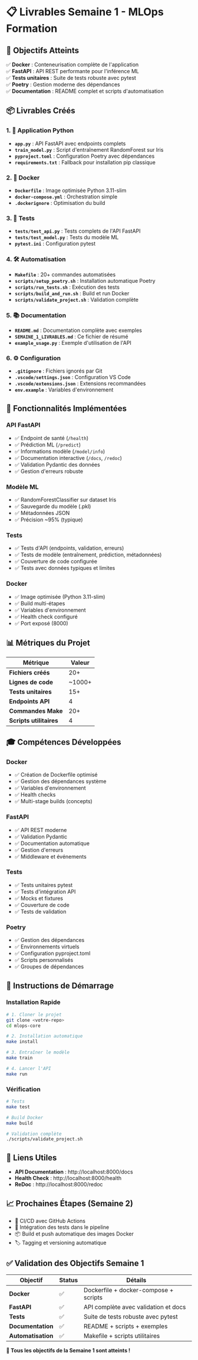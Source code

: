 # 📋 Livrables Semaine 1 - MLOps Formation

## 🎯 Objectifs Atteints

✅ **Docker** : Conteneurisation complète de l'application  
✅ **FastAPI** : API REST performante pour l'inférence ML  
✅ **Tests unitaires** : Suite de tests robuste avec pytest  
✅ **Poetry** : Gestion moderne des dépendances  
✅ **Documentation** : README complet et scripts d'automatisation  

## 📦 Livrables Créés

### 1. 🐍 Application Python
- **`app.py`** : API FastAPI avec endpoints complets
- **`train_model.py`** : Script d'entraînement RandomForest sur Iris
- **`pyproject.toml`** : Configuration Poetry avec dépendances
- **`requirements.txt`** : Fallback pour installation pip classique

### 2. 🐳 Docker
- **`Dockerfile`** : Image optimisée Python 3.11-slim
- **`docker-compose.yml`** : Orchestration simple
- **`.dockerignore`** : Optimisation du build

### 3. 🧪 Tests
- **`tests/test_api.py`** : Tests complets de l'API FastAPI
- **`tests/test_model.py`** : Tests du modèle ML
- **`pytest.ini`** : Configuration pytest

### 4. 🛠️ Automatisation
- **`Makefile`** : 20+ commandes automatisées
- **`scripts/setup_poetry.sh`** : Installation automatique Poetry
- **`scripts/run_tests.sh`** : Exécution des tests
- **`scripts/build_and_run.sh`** : Build et run Docker
- **`scripts/validate_project.sh`** : Validation complète

### 5. 📚 Documentation
- **`README.md`** : Documentation complète avec exemples
- **`SEMAINE_1_LIVRABLES.md`** : Ce fichier de résumé
- **`example_usage.py`** : Exemple d'utilisation de l'API

### 6. ⚙️ Configuration
- **`.gitignore`** : Fichiers ignorés par Git
- **`.vscode/settings.json`** : Configuration VS Code
- **`.vscode/extensions.json`** : Extensions recommandées
- **`env.example`** : Variables d'environnement

## 🚀 Fonctionnalités Implémentées

### API FastAPI
- ✅ Endpoint de santé (`/health`)
- ✅ Prédiction ML (`/predict`)
- ✅ Informations modèle (`/model/info`)
- ✅ Documentation interactive (`/docs`, `/redoc`)
- ✅ Validation Pydantic des données
- ✅ Gestion d'erreurs robuste

### Modèle ML
- ✅ RandomForestClassifier sur dataset Iris
- ✅ Sauvegarde du modèle (.pkl)
- ✅ Métadonnées JSON
- ✅ Précision ~95% (typique)

### Tests
- ✅ Tests d'API (endpoints, validation, erreurs)
- ✅ Tests de modèle (entraînement, prédiction, métadonnées)
- ✅ Couverture de code configurée
- ✅ Tests avec données typiques et limites

### Docker
- ✅ Image optimisée (Python 3.11-slim)
- ✅ Build multi-étapes
- ✅ Variables d'environnement
- ✅ Health check configuré
- ✅ Port exposé (8000)

## 📊 Métriques du Projet

| Métrique | Valeur |
|----------|--------|
| **Fichiers créés** | 20+ |
| **Lignes de code** | ~1000+ |
| **Tests unitaires** | 15+ |
| **Endpoints API** | 4 |
| **Commandes Make** | 20+ |
| **Scripts utilitaires** | 4 |

## 🎓 Compétences Développées

### Docker
- ✅ Création de Dockerfile optimisé
- ✅ Gestion des dépendances système
- ✅ Variables d'environnement
- ✅ Health checks
- ✅ Multi-stage builds (concepts)

### FastAPI
- ✅ API REST moderne
- ✅ Validation Pydantic
- ✅ Documentation automatique
- ✅ Gestion d'erreurs
- ✅ Middleware et événements

### Tests
- ✅ Tests unitaires pytest
- ✅ Tests d'intégration API
- ✅ Mocks et fixtures
- ✅ Couverture de code
- ✅ Tests de validation

### Poetry
- ✅ Gestion des dépendances
- ✅ Environnements virtuels
- ✅ Configuration pyproject.toml
- ✅ Scripts personnalisés
- ✅ Groupes de dépendances

## 🚀 Instructions de Démarrage

### Installation Rapide
```bash
# 1. Cloner le projet
git clone <votre-repo>
cd mlops-core

# 2. Installation automatique
make install

# 3. Entraîner le modèle
make train

# 4. Lancer l'API
make run
```

### Vérification
```bash
# Tests
make test

# Build Docker
make build

# Validation complète
./scripts/validate_project.sh
```

## 🔗 Liens Utiles

- **API Documentation** : http://localhost:8000/docs
- **Health Check** : http://localhost:8000/health
- **ReDoc** : http://localhost:8000/redoc

## 📈 Prochaines Étapes (Semaine 2)

- 🔄 CI/CD avec GitHub Actions
- 🔧 Intégration des tests dans le pipeline
- 📦 Build et push automatique des images Docker
- 🏷️ Tagging et versioning automatique

## ✅ Validation des Objectifs Semaine 1

| Objectif | Status | Détails |
|----------|--------|---------|
| **Docker** | ✅ | Dockerfile + docker-compose + scripts |
| **FastAPI** | ✅ | API complète avec validation et docs |
| **Tests** | ✅ | Suite de tests robuste avec pytest |
| **Documentation** | ✅ | README + scripts + exemples |
| **Automatisation** | ✅ | Makefile + scripts utilitaires |

**🎉 Tous les objectifs de la Semaine 1 sont atteints !**
